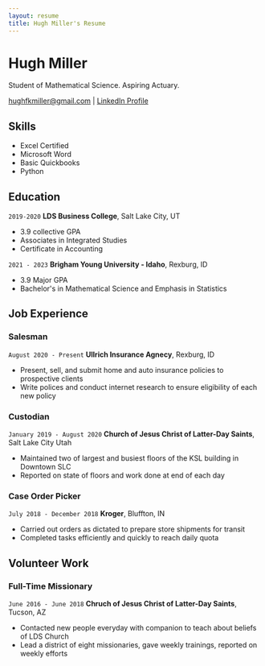 ```yaml
---
layout: resume
title: Hugh Miller's Resume
---
```

# Hugh Miller
Student of Mathematical Science. Aspiring Actuary.

<div id="webaddress">
<a href="hughfkmiller@gmail.com">hughfkmiller@gmail.com</a>
| <a href="https://www.linkedin.com/in/hugh-f-miller/">LinkedIn Profile</a>
</div>

<!-- https://www.monique.tech/the-art-of-markdown -->


## Skills

- Excel Certified
- Microsoft Word  
- Basic Quickbooks
- Python 

## Education

`2019-2020`
__LDS Business College__, Salt Lake City, UT

- 3.9 collective GPA
- Associates in Integrated Studies
- Certificate in Accounting

`2021 - 2023`
__Brigham Young University - Idaho__, Rexburg, ID

- 3.9 Major GPA
- Bachelor's in Mathematical Science and Emphasis in Statistics


## Job Experience

### Salesman

`August 2020 - Present`
__Ullrich Insurance Agnecy__, Rexburg, ID

- Present, sell, and submit home and auto insurance policies to prospective clients
- Write polices and conduct internet research to ensure eligibility of each new policy

### Custodian

`January 2019 - August 2020`
__Church of Jesus Christ of Latter-Day Saints__, Salt Lake City Utah

- Maintained two of largest and busiest floors of the KSL building in Downtown SLC
- Reported on state of floors and work done at end of each day

### Case Order Picker

`July 2018 - December 2018`
__Kroger__, Bluffton, IN

- Carried out orders as dictated to prepare store shipments for transit
- Completed tasks efficiently and quickly to reach daily quota


## Volunteer Work

### Full-Time Missionary

`June 2016 - June 2018`
__Chruch of Jesus Christ of Latter-Day Saints__, Tucson, AZ

- Contacted new people everyday with companion to teach about beliefs of LDS Church
- Lead a district of eight missionaries, gave weekly trainings, reported on weekly efforts





<!-- ### Footer

Last updated: May 2013 -->


